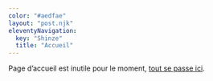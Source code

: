 ```yaml
---
color: "#aedfae"
layout: "post.njk"
eleventyNavigation:
  key: "Shinze"
  title: "Accueil"
---
```


Page d’accueil est inutile pour le moment, [tout se passe ici](/standards-web/).



